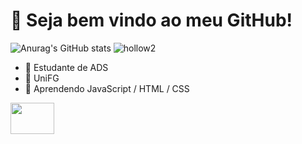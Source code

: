 # 👾 Seja bem vindo ao meu GitHub!

![Anurag's GitHub stats](https://github-readme-stats.vercel.app/api?username=emanuelnvieiraa&show_icons=true&theme=tokyonight) ![hollow2](https://user-images.githubusercontent.com/111618612/197526380-1e9c7387-a339-42a7-8fc4-902d98970bf3.gif)

                                                                                                                              



- 👾 Estudante de ADS
- 🔹 UniFG
- 📖 Aprendendo JavaScript / HTML / CSS


<img height="50" width="70" src="https://cdn.jsdelivr.net/gh/devicons/devicon/icons/javascript/javascript-original.svg" />
